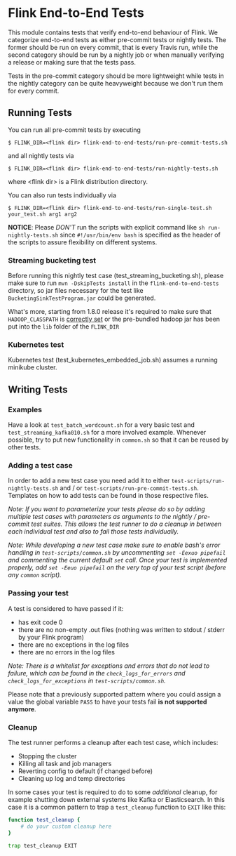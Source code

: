 # Flink End-to-End Tests

This module contains tests that verify end-to-end behaviour of Flink. We
categorize end-to-end tests as either pre-commit tests or nightly tests. The
former should be run on every commit, that is every Travis run, while the second
category should be run by a nightly job or when manually verifying a release or
making sure that the tests pass.

Tests in the pre-commit category should be more lightweight while tests in the
nightly category can be quite heavyweight because we don't run them for every
commit.

## Running Tests
You can run all pre-commit tests by executing

```
$ FLINK_DIR=<flink dir> flink-end-to-end-tests/run-pre-commit-tests.sh
```

and all nightly tests via

```
$ FLINK_DIR=<flink dir> flink-end-to-end-tests/run-nightly-tests.sh
```

where \<flink dir\> is a Flink distribution directory.

You can also run tests individually via

```
$ FLINK_DIR=<flink dir> flink-end-to-end-tests/run-single-test.sh your_test.sh arg1 arg2
```

**NOTICE**: Please _DON'T_ run the scripts with explicit command like ```sh run-nightly-tests.sh``` since ```#!/usr/bin/env bash``` is specified as the header of the scripts to assure flexibility on different systems.

### Streaming bucketing test

Before running this nightly test case (test_streaming_bucketing.sh), please make sure to run `mvn -DskipTests install` in the `flink-end-to-end-tests` directory, so jar files necessary for the test like `BucketingSinkTestProgram.jar` could be generated.

What's more, starting from 1.8.0 release it's required to make sure that `HADOOP_CLASSPATH` is [correctly set](https://ci.apache.org/projects/flink/flink-docs-stable/ops/deployment/hadoop.html) or the pre-bundled hadoop jar has been put into the `lib` folder of the `FLINK_DIR`

### Kubernetes test

Kubernetes test (test_kubernetes_embedded_job.sh) assumes a running minikube cluster.

## Writing Tests

### Examples
Have a look at `test_batch_wordcount.sh` for a very basic test and
`test_streaming_kafka010.sh` for a more involved example. Whenever possible, try
to put new functionality in `common.sh` so that it can be reused by other tests.

### Adding a test case
In order to add a new test case you need add it to either `test-scripts/run-nightly-tests.sh` and / or `test-scripts/run-pre-commit-tests.sh`. Templates on how to add tests can be found in those respective files.

_Note: If you want to parameterize your tests please do so by adding multiple test cases with parameters as arguments to the nightly / pre-commit test suites. This allows the test runner to do a cleanup in between each individual test and also to fail those tests individually._

_Note: While developing a new test case make sure to enable bash's error handling in `test-scripts/common.sh` by uncommenting `set -Eexuo pipefail` and commenting the current default `set` call. Once your test is implemented properly, add `set -Eeuo pipefail` on the very top of your test script (before any `common` script)._

### Passing your test
A test is considered to have passed if it:
- has exit code 0
- there are no non-empty .out files (nothing was written to stdout / stderr by your Flink program)
- there are no exceptions in the log files
- there are no errors in the log files

_Note: There is a whitelist for exceptions and errors that do not lead to failure, which can be found in the `check_logs_for_errors` and `check_logs_for_exceptions` in `test-scripts/common.sh`._

Please note that a previously supported pattern where you could assign a value the global variable `PASS` to have your tests fail **is not supported anymore**.

### Cleanup
The test runner performs a cleanup after each test case, which includes:
- Stopping the cluster
- Killing all task and job managers
- Reverting config to default (if changed before)
- Cleaning up log and temp directories

In some cases your test is required to do to some *additional* cleanup, for example shutting down external systems like Kafka or Elasticsearch. In this case it is a common pattern to trap a `test_cleanup` function to `EXIT` like this:

```sh
function test_cleanup {
    # do your custom cleanup here
}

trap test_cleanup EXIT
```
